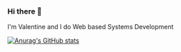 ### Hi there 👋

I'm Valentine and I do Web based Systems Development

[![Anurag's GitHub stats](https://github-readme-stats.vercel.app/api?username=ValentineSean)](https://github.com/anuraghazra/github-readme-stats)
